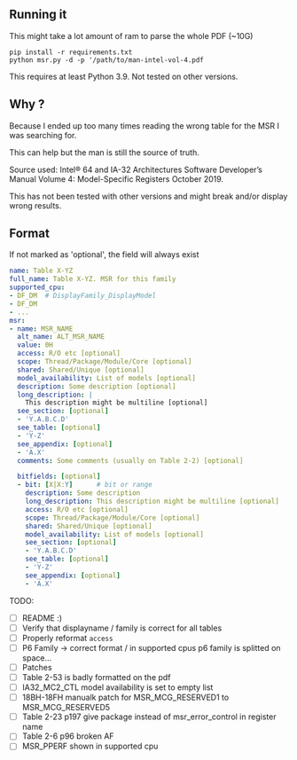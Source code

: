 ## Running it

This might take a lot amount of ram to parse the whole PDF (~10G)

```
pip install -r requirements.txt
python msr.py -d -p '/path/to/man-intel-vol-4.pdf
```

This requires at least Python 3.9. Not tested on other versions.

## Why ?

Because I ended up too many times reading the wrong table for the MSR I was searching for.

This can help but the man is still the source of truth.

Source used: Intel® 64 and IA-32 Architectures Software Developer’s Manual
Volume 4: Model-Specific Registers October 2019.

This has not been tested with other versions and might break and/or display wrong results.


## Format

If not marked as 'optional', the field will always exist

```yaml
name: Table X-YZ
full_name: Table X-YZ. MSR for this family
supported_cpu:
- DF_DM  # DisplayFamily_DisplayModel
- DF_DM
- ...
msr:
- name: MSR_NAME
  alt_name: ALT_MSR_NAME
  value: 0H
  access: R/O etc [optional]
  scope: Thread/Package/Module/Core [optional]
  shared: Shared/Unique [optional]
  model_availability: List of models [optional]
  description: Some description [optional]
  long_description: |
    This description might be multiline [optional]
  see_section: [optional]
  - 'Y.A.B.C.D'
  see_table: [optional]
  - 'Y-Z'
  see_appendix: [optional]
  - 'A.X'
  comments: Some comments (usually on Table 2-2) [optional]

  bitfields: [optional]
  - bit: [X|X:Y]      # bit or range
    description: Some description
    long_description: This description might be multiline [optional]
    access: R/O etc [optional]
    scope: Thread/Package/Module/Core [optional]
    shared: Shared/Unique [optional]
    model_availability: List of models [optional]
    see_section: [optional]
    - 'Y.A.B.C.D'
    see_table: [optional]
    - 'Y-Z'
    see_appendix: [optional]
    - 'A.X'
```

TODO:
- [ ] README :)
- [ ] Verify that displayname / family is correct for all tables
- [ ] Properly reformat `access`
- [ ] P6 Family -> correct format / in supported cpus p6 family is splitted on space...
- [ ] Patches
- [ ] Table 2-53 is badly formatted on the pdf
- [ ] IA32_MC2_CTL model availability is set to empty list
- [ ] 18BH-18FH manualk patch for MSR_MCG_RESERVED1 to MSR_MCG_RESERVED5
- [ ] Table 2-23 p197 give package instead of msr_error_control in register name
- [ ] Table 2-6 p96 broken AF
- [ ] MSR_PPERF shown in supported cpu